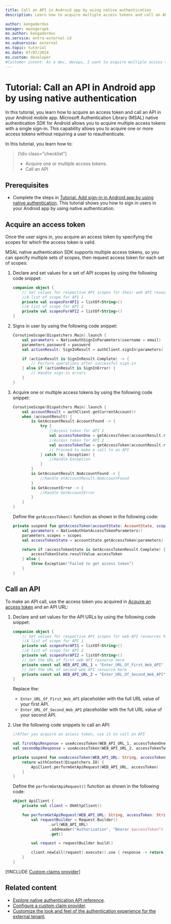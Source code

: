 ```yaml
---
title: Call an API in Android app by using native authentication
description: Learn how to acquire multiple access tokens and call an API in Android app by using native authentication.

author: kengaderdus
manager: mwongerapk
ms.author: kengaderdus
ms.service: entra-external-id
ms.subservice: external
ms.topic: tutorial
ms.date: 07/07/2024
ms.custom: developer
#Customer intent: As a dev, devops, I want to acquire multiple access tokens so that I call a web API in an Android mobile app by using native authentication
---
```


# Tutorial: Call an API in Android app by using native authentication

In this tutorial, you learn how to acquire an access token and call an API in your Android mobile app. Microsoft Authentication Library (MSAL) native authentication SDK for Android allows you to acquire multiple access tokens with a single sign-in. This capability allows you to acquire one or more access tokens without requiring a user to reauthenticate. 

In this tutorial, you learn how to: 

> [!div class="checklist"]
> 
> - Acquire one or multiple access tokens.
> - Call an API

## Prerequisites

- Complete the steps in [Tutorial: Add sign-in in Android app by using native authentication](tutorial-native-authentication-android-sign-in-sign-out.md). This tutorial shows you how to sign in users in your Android app by using native authentication.

## Acquire an access token

Once the user signs in, you acquire an access token by specifying the scopes for which the access token is valid. 

MSAL native authentication SDK supports multiple access tokens, so you can specify multiple sets of scopes, then request access token for each set of scopes:

1. Declare and set values for a set of API scopes by using the following code snippet:

    ```kotlin
    companion object {
        // Set values for respective API scopes for their web API resources here, for example: ["api://<Resource_App_ID>/ToDoList.Read", "api://<Resource_App_ID>/ToDoList.ReadWrite"]
        //A list of scope for API 1
        private val scopesForAPI1 = listOf<String>()
        //A list of scope for API 2
        private val scopesForAPI2 = listOf<String>()
    }
    ```

1. Signs in user by using the following code snippet:

    ```kotlin    
    CoroutineScope(Dispatchers.Main).launch {
        val parameters = NativeAuthSignInParameters(username = email)
        parameters.password = password
        val actionResult: SignInResult = authClient.signIn(parameters)

        if (actionResult is SignInResult.Complete) -> {
            // Perform operations after successful sign-in
        } else if (actionResult is SignInError) {
            // Handle sign-in errors
        }
    }
    ```

1. Acquire one or multiple access tokens by using the following code snippet:

    ```kotlin
    CoroutineScope(Dispatchers.Main).launch {
        val accountResult = authClient.getCurrentAccount()
        when (accountResult) {
            is GetAccountResult.AccountFound -> {
                try {
                    //Access token for API 1
                    val accessTokenOne = getAccessToken(accountResult.resultValue, scopesForAPI1)
                    //Access token for API 2
                    val accessTokenTwo = getAccessToken(accountResult.resultValue, scopesForAPI2)
                    // Proceed to make a call to an API
                } catch (e: Exception) {
                    //Handle Exception
                }
            }
            is GetAccountResult.NoAccountFound -> {
                //Handle etAccountResult.NoAccountFound
            }
            is GetAccountError -> {
                //Handle GetAccountError 
            }
        }
    }   

    ```

    Define the `getAccessToken()` function as shown in the following code:

    ```kotlin    
    private suspend fun getAccessToken(accountState: AccountState, scopes: List<String>): String {
        val parameters = NativeAuthGetAccessTokenParameters()
        parameters.scopes = scopes
        val accessTokenState = accountState.getAccessToken(parameters)

        return if (accessTokenState is GetAccessTokenResult.Complete) {
            accessTokenState.resultValue.accessToken
        } else {
            throw Exception("Failed to get access token")
        }
    }
    ```

<!--The first parameter of the `getAccessToken(boolean,scopes)` indicates whether the SDK should refresh the access token. The default values is *false* and. Unless you have good reason to, you should not use this parameter.-->

## Call an API

To make an API call, use the access token you acquired in [Acquire an access token](#acquire-an-access-token) and an API URL:

1. Declare and set values for the API URLs by using the following code snippet:

    ```kotlin
    companion object {
        // Set values for respective API scopes for web API resources here, for example: ["api://<Resource_App_ID>/ToDoList.Read", "api://<Resource_App_ID>/ToDoList.ReadWrite"]
        //A list of scope for API 1
        private val scopesForAPI1 = listOf<String>()
        //A list of scope for API 2
        private val scopesForAPI2 = listOf<String>()
        // Set the URL of first web API resource here
        private const val WEB_API_URL_1 = "Enter_URL_Of_First_Web_API" 
        // Set the URL of second web API resource here
        private const val WEB_API_URL_2 = "Enter_URL_Of_Second_Web_API" 
    }
    ``` 
    
    Replace the:
    
    - `Enter_URL_Of_First_Web_API` placeholder with the full URL value of your first API.
    - `Enter_URL_Of_Second_Web_API` placeholder with the full URL value of your second API.

1. Use the following code snippets to call an API:

    ```kotlin
    //After you acquire an access token, use it to call an API

    val firstApiResponse = useAccessToken(WEB_API_URL_1, accessTokenOne)
    val secondApiResponse = useAccessToken(WEB_API_URL_2, accessTokenTwo)

    private suspend fun useAccessToken(WEB_API_URL: String, accessToken: String): Response {
        return withContext(Dispatchers.IO) {
            ApiClient.performGetApiRequest(WEB_API_URL, accessToken)
        }
    }
    ```
    
    Define the `performGetApiRequest()` function as shown in the following code:
    
    ```kotlin
    object ApiClient {
        private val client = OkHttpClient()
    
        fun performGetApiRequest(WEB_API_URL: String, accessToken: String): Response {    
            val requestBuilder = Request.Builder()
                    .url(WEB_API_URL)
                    .addHeader("Authorization", "Bearer $accessToken")
                    .get()
    
            val request = requestBuilder.build()
    
            client.newCall(request).execute().use { response -> return response }
        }
    }
    ```

[!INCLUDE [Custom claims provider](../customers/includes/native-auth/support-custom-claims-provider.md)]

## Related content

- [Explore native authentication API reference](/entra/identity-platform/reference-native-authentication-api?toc=/entra/external-id/toc.json&bc=/entra/external-id/breadcrumb/toc.json).
- [Configure a custom claim provider](/entra/identity-platform/custom-extension-tokenissuancestart-configuration?toc=/entra/external-id/toc.json&bc=/entra/external-id/breadcrumb/toc.json).
- [Customize the look and feel of the authentication experience for the external tenant](concept-branding-customers.md).